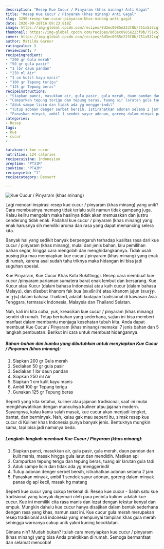 ```yaml
---
description: "Resep Kue Cucur / Pinyaram (khas minang) Anti Gagal"
title: "Resep Kue Cucur / Pinyaram (khas minang) Anti Gagal"
slug: 3296-resep-kue-cucur-pinyaram-khas-minang-anti-gagal
date: 2020-09-28T16:09:23.818Z
image: https://img-global.cpcdn.com/recipes/8d3ec0985e223f8b/751x532cq70/kue-cucur-pinyaram-khas-minang-foto-resep-utama.jpg
thumbnail: https://img-global.cpcdn.com/recipes/8d3ec0985e223f8b/751x532cq70/kue-cucur-pinyaram-khas-minang-foto-resep-utama.jpg
cover: https://img-global.cpcdn.com/recipes/8d3ec0985e223f8b/751x532cq70/kue-cucur-pinyaram-khas-minang-foto-resep-utama.jpg
author: Matilda Garner
ratingvalue: 3
reviewcount: 7
recipeingredient:
- "200 gr Gula merah"
- "50 gr gula pasir"
- "1 lbr daun pandan"
- "250 ml Air"
- "1 cm kulit kayu manis"
- "100 gr Tepung terigu"
- "125 gr Tepung beras"
recipeinstructions:
- "Siapkan panci, masukkan air, gula pasir, gula merah, daun pandan dan kulit manis, masak hingga gula larut dan mendidih. Matikan api"
- "Campurkan tepung terigu dan tepung beras, tuang air larutan gula tadi"
- "Aduk sampe licin dan tidak ada yg menggerindil"
- "Tutup adonan denger serbet bersih, istirahatkan adonan selama 2 jam"
- "Panaskan minyak, ambil 1 sendok sayur adonan, goreng dalam minyak panas dg api kecil, masak hg matang"
categories:
- Resep
tags:
- kue
- cucur
- 

katakunci: kue cucur  
nutrition: 124 calories
recipecuisine: Indonesian
preptime: "PT31M"
cooktime: "PT42M"
recipeyield: "1"
recipecategory: Dessert

---
```



![Kue Cucur / Pinyaram (khas minang)](https://img-global.cpcdn.com/recipes/8d3ec0985e223f8b/751x532cq70/kue-cucur-pinyaram-khas-minang-foto-resep-utama.jpg)

Lagi mencari inspirasi resep kue cucur / pinyaram (khas minang) yang unik? Cara membuatnya memang tidak terlalu sulit namun tidak gampang juga. Kalau keliru mengolah maka hasilnya tidak akan memuaskan dan justru cenderung tidak enak. Padahal kue cucur / pinyaram (khas minang) yang enak harusnya sih memiliki aroma dan rasa yang dapat memancing selera kita.

Banyak hal yang sedikit banyak berpengaruh terhadap kualitas rasa dari kue cucur / pinyaram (khas minang), mulai dari jenis bahan, lalu pemilihan bahan segar, hingga cara mengolah dan menghidangkannya. Tidak usah pusing jika mau menyiapkan kue cucur / pinyaram (khas minang) yang enak di rumah, karena asal sudah tahu triknya maka hidangan ini bisa jadi suguhan spesial.

Kue Pinyaram, Kue Cucur Khas Kota Bukittinggi. Resep cara membuat kue cucur /pinyaram pariaman sumatera barat enak lembut dan bersarang. Kue Kucur atau Kucur (dalam bahasa Indonesia) atau kuih cucur (dalam bahasa Melayu), dan disebut khanom fak bua (ขนมฝักบัว) atau khanom jujun (ขนมจู้จุน or จูจุ่น) dalam bahasa Thailand, adalah kudapan tradisional di kawasan Asia Tenggara, termasuk Indonesia, Malaysia dan Thailand Selatan.


Nah, kali ini kita coba, yuk, kreasikan kue cucur / pinyaram (khas minang) sendiri di rumah. Tetap berbahan yang sederhana, sajian ini bisa memberi manfaat dalam membantu menjaga kesehatan tubuh kita. Anda dapat membuat Kue Cucur / Pinyaram (khas minang) memakai 7 jenis bahan dan 5 langkah pembuatan. Berikut ini cara untuk membuat hidangannya.

<!--inarticleads1-->

##### Bahan-bahan dan bumbu yang dibutuhkan untuk menyiapkan Kue Cucur / Pinyaram (khas minang):

1. Siapkan 200 gr Gula merah
1. Sediakan 50 gr gula pasir
1. Sediakan 1 lbr daun pandan
1. Siapkan 250 ml Air
1. Siapkan 1 cm kulit kayu manis
1. Ambil 100 gr Tepung terigu
1. Gunakan 125 gr Tepung beras


Seperti yang kita ketahui, kuliner atau jajanan tradisional, saat ini mulai mengkhawatirkan dengan munculnya kuliner atau jajanan modern. Sayangnya, kalau kamu salah masak, kue cucur akan menjadi lengket, bantat, dan berminyak. Nah, kalau gak mau seperti itu, simak resep kue cucur di Kuliner khas Indonesia punya banyak jenis. Bentuknya mungkin sama, tapi bisa jadi namanya beda. 

<!--inarticleads2-->

##### Langkah-langkah membuat Kue Cucur / Pinyaram (khas minang):

1. Siapkan panci, masukkan air, gula pasir, gula merah, daun pandan dan kulit manis, masak hingga gula larut dan mendidih. Matikan api
1. Campurkan tepung terigu dan tepung beras, tuang air larutan gula tadi
1. Aduk sampe licin dan tidak ada yg menggerindil
1. Tutup adonan denger serbet bersih, istirahatkan adonan selama 2 jam
1. Panaskan minyak, ambil 1 sendok sayur adonan, goreng dalam minyak panas dg api kecil, masak hg matang


Seperti kue cucur yang cukup terkenal di. Resep kue cucur - Salah satu kue tradisional yang banyak digemari oleh para pecinta kuliner adalah kue cucur. Kue ini memiliki cita rasa manis dan lezat dengan tekstur kenyal dan empuk. Mungkin dahulu kue cucur hanya disajikan dalam bentuk sederhana dengan rasa yang khas, namun saat ini. Kue cucur gula merah merupakan resep tradisional asli indonesia yang mempunyai tampilan khas gula merah sehingga warnanya cukup unik yakni kuning kecoklatan. 

Gimana nih? Mudah bukan? Itulah cara menyiapkan kue cucur / pinyaram (khas minang) yang bisa Anda praktikkan di rumah. Semoga bermanfaat dan selamat mencoba!
